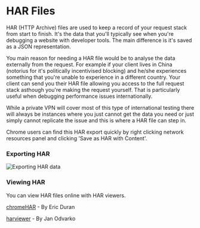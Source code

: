 HAR Files
=====================

HAR (HTTP Archive) files are used to keep a record of your request stack from start to finish. It's the data that you'll typically see when you're debugging a website with developer tools. The main difference is it's saved as a JSON representation.

You main reason for needing a HAR file would be to analyse the data externally from the request. For example if your client lives in China (notorius for it's politically incentivised blocking) and he/she experiences something that you're unable to experience in a different country. Your client can send you their HAR file allowing you access to the full request stack asthough you're making the request yourself. That is particularly useful when debugging performance issues internationally.

While a private VPN will cover most of this type of international testing there will always be instances where you just cannot get the data you need or just simply cannot replicate the issue and this is where a HAR file can step in.

Chrome users can find this HAR export quickly by right clicking network resources panel and clicking 'Save as HAR with Content'.

### Exporting HAR

![Exporting HAR data](http://s28.postimg.org/fptxwzq3h/Screenshot_2014_10_03_16_30_13.png)

### Viewing HAR

You can view HAR files online with HAR viewers.

[chromeHAR](http://ericduran.github.io/chromeHAR/) - By Eric Duran

[harviewer](https://github.com/janodvarko/harviewer) - By Jan Odvarko
